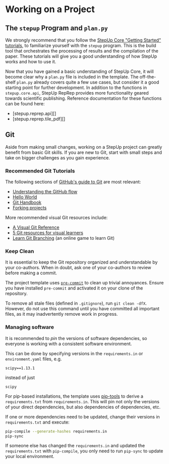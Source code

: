 # Working on a Project

## The `stepup` Program and `plan.py`

We strongly recommend that you follow the [StepUp Core "Getting Started" tutorials](https://reproducible-reporting.github.io/stepup-core/getting_started/introduction/),
to familiarize yourself with the `stepup` program.
This is the build tool that orchestrates the processing of results and the compilation of the paper.
These tutorials will give you a good understanding of how StepUp works and how to use it.

Now that you have gained a basic understanding of StepUp Core,
it will become clear why a `plan.py` file is included in the template.
The off-the-shelf `plan.py` already covers quite a few use cases,
but consider it a good starting point for further development.
In addition to the functions in `stepup.core.api`, StepUp RepRep provides more functionality geared towards scientific publishing.
Reference documentation for these functions can be found here:

- [stepup.reprep.api][]
- [stepup.reprep.tile_pdf][]


## Git

Aside from making small changes, working on a StepUp project can greatly benefit from basic Git skills.
If you are new to Git, start with small steps and take on bigger challenges as you gain experience.

### Recommended Git Tutorials

The following sections of [GitHub's guide to Git](https://guides.github.com/) are most relevant:

- [Understanding the GitHub flow](https://guides.github.com/introduction/flow/)
- [Hello World](https://guides.github.com/activities/hello-world/)
- [Git Handbook](https://guides.github.com/introduction/git-handbook/)
- [Forking projects](https://guides.github.com/activities/forking/)

More recommended visual Git resources include:

- [A Visual Git Reference](https://marklodato.github.io/visual-git-guide/index-en.html)
- [5 Git resources for visual learners](https://about.gitlab.com/blog/2022/09/14/git-resources-for-visual-learners/)
- [Learn Git Branching](https://learngitbranching.js.org/) (an online game to learn Git)


### Keep Clean

It is essential to keep the Git repository organized and understandable by your co-authors.
When in doubt, ask one of your co-authors to review before making a commit.

The project template uses  [`pre-commit`](https://pre-commit.com) to clean up trivial annoyances.
Ensure you have installed `pre-commit` and activated it on your clone of the repository.

To remove all stale files (defined in `.gitignore`), run `git clean -dfX`.
However, do not use this command until you have committed all important files,
as it may inadvertently remove work in progress.


### Managing software

It is recommended to *pin* the versions of software dependencies,
so everyone is working with a consistent software environment.

This can be done by specifying versions in the `requirements.in` or `environment.yaml` files, e.g.

```
scipy==1.13.1
```

instead of just

```
scipy
```

For pip-based installations, the template uses
[pip-tools](https://github.com/jazzband/pip-tools)
to derive a `requirements.txt` from `requirements.in`.
This will pin not only the versions of your direct dependencies,
but also dependencies of dependencies, etc.

If one or more dependencies need to be updated,
change their versions in `requirements.txt` and execute:

```bash
pip-compile --generate-hashes requirements.in
pip-sync
```

If someone else has changed the `requirements.in`
and updated the `requirements.txt` with `pip-compile`,
you only need to run `pip-sync` to update your local environment.
